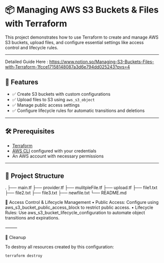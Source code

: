 # 📦 Managing AWS S3 Buckets & Files with Terraform

This project demonstrates how to use Terraform to create and manage AWS S3 buckets, upload files, and configure essential settings like access control and lifecycle rules.

---

Detailed Guide Here : https://www.notion.so/Managing-S3-Buckets-Files-with-Terraform-1fcce17158148087a3d6e794dd025243?pvs=4

## 🚀 Features

- ✅ Create S3 buckets with custom configurations
- ✅ Upload files to S3 using `aws_s3_object`
- ✅ Manage public access settings
- ✅ Configure lifecycle rules for automatic transitions and deletions

---

## 🛠️ Prerequisites

- [Terraform](https://developer.hashicorp.com/terraform/downloads)
- [AWS CLI](https://docs.aws.amazon.com/cli/latest/userguide/install-cliv2.html) configured with your credentials
- An AWS account with necessary permissions

---

## 📂 Project Structure
.
├── main.tf
├── provider.tf
├── mulitpleFile.tf
├── upload.tf
├── file1.txt
├── file2.txt
├── file3.txt
├── newfile.txt
└── README.md

🔐 Access Control & Lifecycle Management
	•	Public Access: Configure using aws_s3_bucket_public_access_block to restrict public access.
	•	Lifecycle Rules: Use aws_s3_bucket_lifecycle_configuration to automate object transitions and expirations.

⸻

🧹 Cleanup

To destroy all resources created by this configuration:

```
terraform destroy
```


